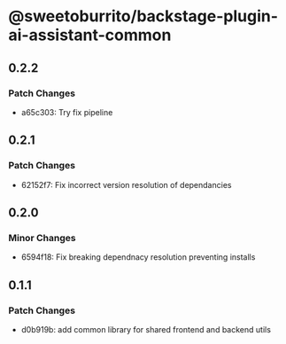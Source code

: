 # @sweetoburrito/backstage-plugin-ai-assistant-common

## 0.2.2

### Patch Changes

- a65c303: Try fix pipeline

## 0.2.1

### Patch Changes

- 62152f7: Fix incorrect version resolution of dependancies

## 0.2.0

### Minor Changes

- 6594f18: Fix breaking dependnacy resolution preventing installs

## 0.1.1

### Patch Changes

- d0b919b: add common library for shared frontend and backend utils
